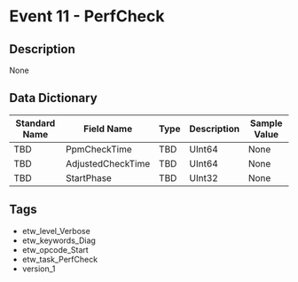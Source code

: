 # Event 11 - PerfCheck

## Description
None

## Data Dictionary
|Standard Name|Field Name|Type|Description|Sample Value|
|---|---|---|---|---|
|TBD|PpmCheckTime|TBD|UInt64|None|None|
|TBD|AdjustedCheckTime|TBD|UInt64|None|None|
|TBD|StartPhase|TBD|UInt32|None|None|

## Tags
* etw_level_Verbose
* etw_keywords_Diag
* etw_opcode_Start
* etw_task_PerfCheck
* version_1